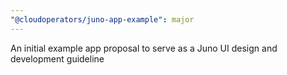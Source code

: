 ```yaml
---
"@cloudoperators/juno-app-example": major
---
```


An initial example app proposal to serve as a Juno UI design and development guideline
